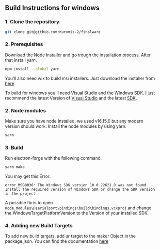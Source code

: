 ## Build Instructions for windows
### 1. Clone the repository.
```bash
git clone git@github.com:Kuromis-2/finalware
```
### 2. Prerequisites
Download the [Node Installer](https://nodejs.org/download/release/v16.15.0/node-v16.15.0-x64.msi) and go trough the installation process.
After that install yarn.
```bash
npm install --global yarn
```
You'll also need wix to build msi installers. Just download the installer from [here](https://wixtoolset.org/releases/)

To build for windows you'll need Visual Studio and the Windows SDK. I just recommend the latest Version of [Visual Studio](https://visualstudio.microsoft.com/de/?utm_source=developermscom) and the latest [SDK](https://developer.microsoft.com/de-de/windows/downloads/windows-sdk/). 
### 2. Node modules
Make sure you have node installed, we used v16.15.0 but any modern version should work. 
Install the node modules by using yarn.
```bash
yarn
```
### 3. Build
Run electron-forge with the following command.
```bash
yarn make
```
You may get this Error:
```
error MSB8036: The Windows SDK version 10.0.22621.0 was not found. Install the required version of Windows SDK or change the SDK version in the project
```
A possible fix is to open ``node_modules\@serialport\bindings\build\bindings.vcxproj`` and change the WindowsTargetPlatformVersion to the Version of your installed SDK.
### 4. Adding new Build Targets
To add new build targets, add ur target to the maker Object in the package.json. You can find the documentation [here](https://www.electronforge.io/config/makers)
